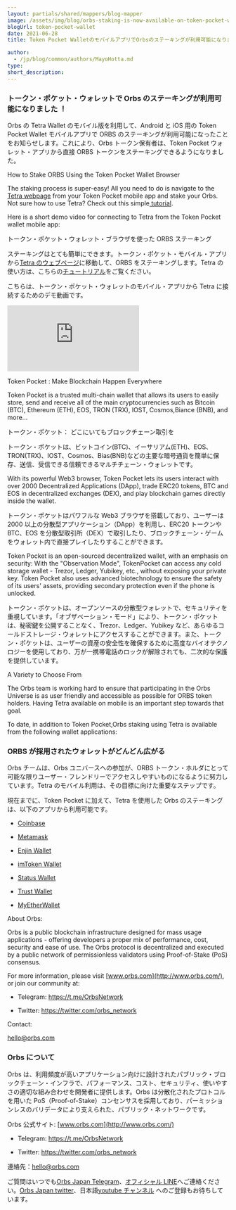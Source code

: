 ```yaml
---
layout: partials/shared/mappers/blog-mapper
image: /assets/img/blog/orbs-staking-is-now-available-on-token-pocket-wallet-mobile-app/bg.jpeg
blogUrl: token-pocket-wallet
date: 2021-06-28
title: Token Pocket WalletのモバイルアプリでOrbsのステーキングが利用可能になりました!

author:
  - /jp/blog/common/authors/MayoHotta.md
type:
short_description:
---
```


### トークン・ポケット・ウォレットで Orbs のステーキングが利用可能になりました ！

Orbs の Tetra Wallet のモバイル版を利用して、Android と iOS 用の Token Pocket Wallet モバイルアプリで ORBS のステーキングが利用可能になったことをお知らせします。これにより、Orbs トークン保有者は、Token Pocket ウォレット・アプリから直接 ORBS トークンをステーキングできるようになりました。

How to Stake ORBS Using the Token Pocket Wallet Browser

The staking process is super-easy! All you need to do is navigate to the [Tetra webpage](https://staking.orbs.network/) from your Token Pocket mobile app and stake your Orbs. Not sure how to use Tetra? Check out this simple[ tutorial](https://www.orbs.com/tetra-orbs-staking-wallet-tutorial/).

Here is a short demo video for connecting to Tetra from the Token Pocket wallet mobile app:

トークン・ポケット・ウォレット・ブラウザを使った ORBS ステーキング

ステーキングはとても簡単にできます。トークン・ポケット・モバイル・アプリから[Tetra のウェブページ](https://staking.orbs.network/)に移動して、ORBS をステーキングします。Tetra の使い方は、こちらの[チュートリアル](https://www.orbs.com/tetra-orbs-staking-wallet-tutorial/)をご覧ください。

こちらは、トークン・ポケット・ウォレットのモバイル・アプリから Tetra に接続するためのデモ動画です。

<iframe src="https://www.youtube.com/embed/JBgUKPm6QHo" title="YouTube video player" frameborder="0" allow="accelerometer; autoplay; clipboard-write; encrypted-media; gyroscope; picture-in-picture" allowfullscreen></iframe>

Token Pocket : Make Blockchain Happen Everywhere

Token Pocket is a trusted multi-chain wallet that allows its users to easily  store, send and receive all of the main cryptocurrencies such as Bitcoin (BTC), Ethereum (ETH), EOS, TRON (TRX), IOST, Cosmos,Biance (BNB), and more...

トークン・ポケット： どこにいてもブロックチェーン取引を

トークン・ポケットは、ビットコイン(BTC)、イーサリアム(ETH)、EOS、TRON(TRX)、IOST、Cosmos、Bias(BNB)などの主要な暗号通貨を簡単に保存、送信、受信できる信頼できるマルチチェーン・ウォレットです。

With its powerful Web3 browser, Token Pocket lets its users interact with over 2000 Decentralized Applications (DApp), trade ERC20 tokens, BTC and EOS in decentralized exchanges (DEX), and play blockchain games directly inside the wallet.

トークン・ポケットはパワフルな Web3 ブラウザを搭載しており、ユーザーは 2000 以上の分散型アプリケーション（DApp）を利用し、ERC20 トークンや BTC、EOS を分散型取引所（DEX）で取引したり、ブロックチェーン・ゲームをウォレット内で直接プレイしたりすることができます。

Token Pocket is an open-sourced decentralized wallet, with an emphasis on security: With the "Observation Mode", TokenPocket can access any cold storage wallet - Trezor, Ledger, Yubikey, etc., without exposing your private key. Token Pocket also uses advanced biotechnology to ensure the safety of its users' assets, providing secondary protection even if the phone is unlocked.

トークン・ポケットは、オープンソースの分散型ウォレットで、セキュリティを重視しています。「オブザベーション・モード」により、トークン・ポケットは、秘密鍵を公開することなく、Trezor、Ledger、Yubikey など、あらゆるコールドストレージ・ウォレットにアクセスすることができます。また、トークン・ポケットは、ユーザーの資産の安全性を確保するために高度なバイオテクノロジーを使用しており、万が一携帯電話のロックが解除されても、二次的な保護を提供しています。

A Variety to Choose From

The Orbs team is working hard to ensure that participating in the Orbs Universe is as user friendly and accessible as possible for ORBS token holders. Having Tetra available on mobile is an important step towards that goal.

To date, in addition to Token Pocket,Orbs staking using Tetra is available from the following wallet applications:

### ORBS が採用されたウォレットがどんどん広がる

Orbs チームは、Orbs ユニバースへの参加が、ORBS トークン・ホルダにとって可能な限りユーザー・フレンドリーでアクセスしやすいものになるように努力しています。Tetra のモバイル利用は、その目標に向けた重要なステップです。

現在までに、Token Pocket に加えて、Tetra を使用した Orbs のステーキングは、以下のアプリから利用可能です。

- [Coinbase](https://www.orbs.com/jp/orbs-staking-is-now-available-on-the-coinbase-wallet-mobile-app-2/)

- [Metamask](https://www.orbs.com/jp/orbs%e3%81%ae%e3%82%b9%e3%83%af%e3%83%83%e3%83%97%e3%81%a8%e3%82%b9%e3%83%86%e3%83%bc%e3%82%ad%e3%83%b3%e3%82%b0%e3%81%8c-metamask%e3%81%a7%e5%88%a9%e7%94%a8%e5%8f%af%e8%83%bd%e3%81%a8%e3%81%aa/)

- [Enjin Wallet](https://www.orbs.com/tetra-staking-wallet-by-orbs-now-on-mobile/)

- [imToken Wallet](https://www.orbs.com/orbs-tetra-staking-is-now-available-on-imtoken-wallet/)

- [Status Wallet](https://www.orbs.com/orbs-staking-is-now-available-on-the-status-wallet-mobile-app/)

- [Trust Wallet](https://www.orbs.com/jp/orbs%e3%81%ae%e3%82%b9%e3%83%86%e3%83%bc%e3%82%ad%e3%83%b3%e3%82%b0%e3%81%8ctrust-wallet-%e3%81%a7%e5%88%a9%e7%94%a8%e5%8f%af%e8%83%bd%e3%81%a8%e3%81%aa%e3%82%8a%e3%81%be%e3%81%97%e3%81%9f%ef%bc%81/)

- [MyEtherWallet](https://www.orbs.com/jp/orbs-staking-is-now-available-on-myetherwallet-mobile-app-2/)

About Orbs:

Orbs is a public blockchain infrastructure designed for mass usage applications - offering developers a proper mix of performance, cost, security and ease of use. The Orbs protocol is decentralized and executed by a public network of permissionless validators using Proof-of-Stake (PoS) consensus.

For more information, please visit [www.orbs.com](http://www.orbs.com/), or join our community at:

- Telegram: <https://t.me/OrbsNetwork>

- Twitter: <https://twitter.com/orbs_network>

Contact:

[hello@orbs.com](hello@orbs.com, "email")

### Orbs について

Orbs は、利用頻度が高いアプリケーション向けに設計されたパブリック・ブロックチェーン・インフラで、パフォーマンス、コスト、セキュリティ、使いやすさの適切な組み合わせを開発者に提供します。Orbs は分散化されたプロトコルを用いた PoS（Proof-of-Stake）コンセンサスを採用しており、パーミッションレスのバリデータにより支えられた、パブリック・ネットワークです。

Orbs 公式サイト: [www.orbs.com](http://www.orbs.com/)

- Telegram: <https://t.me/OrbsNetwork>

- Twitter: <https://twitter.com/orbs_network>

連絡先：[hello@orbs.com](hello@orbs.com, "email")

<div class='line-separator'></div>

ご質問はいつでも[Orbs Japan Telegram](https://t.me/joinchat/G0HZhBQssmZ05v6sp_G6jg)、[オフィシャル LINE](https://line.me/R/ti/p/%40vrf9558a)へご連絡ください。[Orbs Japan twitter](https://twitter.com/JapanOrbs)、日本語[youtube チャンネル](https://www.youtube.com/channel/UCZePjhX4e6CuAe8v63Li9lg) へのご登録もお待ちしています。
